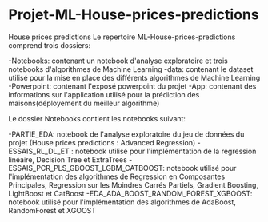 # Projet-ML-House-prices-predictions
House prices predictions
Le repertoire ML-House-prices-predictions comprend trois dossiers:

-Notebooks: contenant un notebook d'analyse exploratoire et trois notebooks d'algorithmes de Machine Learning
-data: contenant le dataset utilisé pour la mise en place des différents algorithmes de Machine Learning
-Powerpoint: contenant l'exposé powerpoint du projet
-App: contenant des informations sur l'application utilisé pour la prédiction des maisons(déployement du meilleur algorithme)

Le dossier Notebooks contient les notebooks suivant:

-PARTIE_EDA: notebook de l'analyse exploratoire du jeu de données du projet (House prices predictions : Advanced Regression)
-ESSAIS_RL_DL_ET : notebook utilisé pour l'implémentation de la regression linéaire, Decision Tree et ExtraTrees
-ESSAIS_PCR_PLS_GBOOST_LGBM_CATBOOST: notebook utilisé pour l'implémentation des algorithmes de Regression en Composantes Principales,
Regression sur les Moindres Carrés Partiels, Gradient Boosting, LightBoost et CatBoost
-EDA_ADA_BOOST_RANDOM_FOREST_XGBOOST: notebook utilisé pour l'implémentation des algorithmes de AdaBoost, RandomForest et XGOOST
